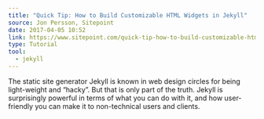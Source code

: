 ```yaml
---
title: "Quick Tip: How to Build Customizable HTML Widgets in Jekyll"
source: Jon Persson, Sitepoint
date: 2017-04-05 10:52
link: https://www.sitepoint.com/quick-tip-how-to-build-customizable-html-widgets-in-jekyll/?utm_source=jekyllweekly.com&utm_medium=email&utm_campaign=jekyllweeklynewsletter
type: Tutorial
tool:
  - jekyll
---
```

The static site generator Jekyll is known in web design circles for being light-weight and “hacky”. But that is only part of the truth. Jekyll is surprisingly powerful in terms of what you can do with it, and how user-friendly you can make it to non-technical users and clients.






